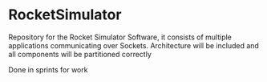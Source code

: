 # RocketSimulator
Repository for the Rocket Simulator Software, it consists of multiple applications communicating over Sockets. 
Architecture will be included and all components will be partitioned correctly

Done in sprints for work